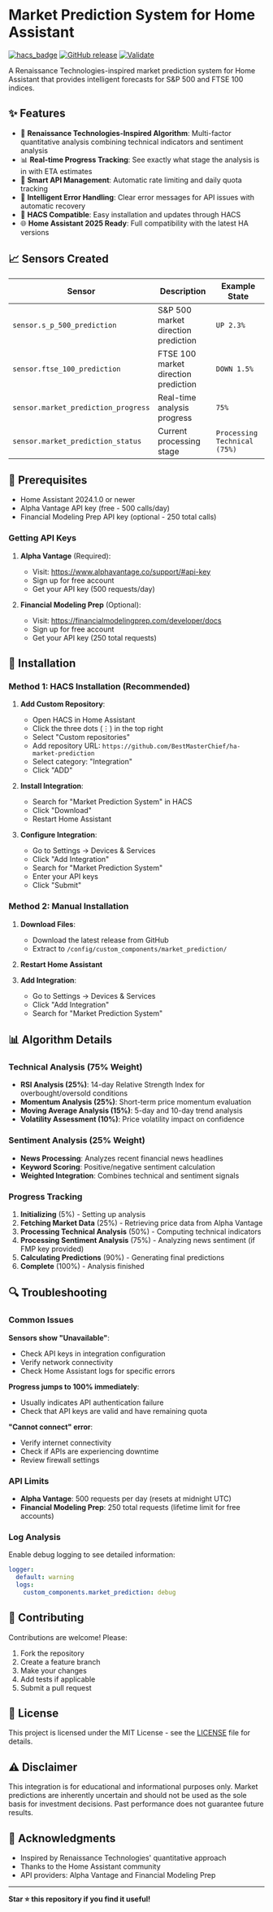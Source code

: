 # Market Prediction System for Home Assistant

[![hacs_badge](https://img.shields.io/badge/HACS-Custom-orange.svg)](https://github.com/hacs/integration)
[![GitHub release](https://img.shields.io/github/release/BestMasterChief/ha-market-prediction.svg)](https://github.com/BestMasterChief/ha-market-prediction/releases)
[![Validate](https://github.com/BestMasterChief/ha-market-prediction/workflows/Validate/badge.svg)](https://github.com/BestMasterChief/ha-market-prediction/actions)

A Renaissance Technologies-inspired market prediction system for Home Assistant that provides intelligent forecasts for S&P 500 and FTSE 100 indices.

## ✨ Features

- 🎯 **Renaissance Technologies-Inspired Algorithm**: Multi-factor quantitative analysis combining technical indicators and sentiment analysis
- 📊 **Real-time Progress Tracking**: See exactly what stage the analysis is in with ETA estimates
- 🔄 **Smart API Management**: Automatic rate limiting and daily quota tracking
- 🚨 **Intelligent Error Handling**: Clear error messages for API issues with automatic recovery
- 📱 **HACS Compatible**: Easy installation and updates through HACS
- 🌐 **Home Assistant 2025 Ready**: Full compatibility with the latest HA versions

## 📈 Sensors Created

| Sensor | Description | Example State |
|--------|-------------|---------------|
| `sensor.s_p_500_prediction` | S&P 500 market direction prediction | `UP 2.3%` |
| `sensor.ftse_100_prediction` | FTSE 100 market direction prediction | `DOWN 1.5%` |
| `sensor.market_prediction_progress` | Real-time analysis progress | `75%` |
| `sensor.market_prediction_status` | Current processing stage | `Processing Technical (75%)` |

## 🔧 Prerequisites

- Home Assistant 2024.1.0 or newer
- Alpha Vantage API key (free - 500 calls/day)
- Financial Modeling Prep API key (optional - 250 total calls)

### Getting API Keys

1. **Alpha Vantage** (Required):
   - Visit: https://www.alphavantage.co/support/#api-key
   - Sign up for free account
   - Get your API key (500 requests/day)

2. **Financial Modeling Prep** (Optional):
   - Visit: https://financialmodelingprep.com/developer/docs
   - Sign up for free account
   - Get your API key (250 total requests)

## 🚀 Installation

### Method 1: HACS Installation (Recommended)

1. **Add Custom Repository**:
   - Open HACS in Home Assistant
   - Click the three dots (⋮) in the top right
   - Select "Custom repositories"
   - Add repository URL: `https://github.com/BestMasterChief/ha-market-prediction`
   - Select category: "Integration"
   - Click "ADD"

2. **Install Integration**:
   - Search for "Market Prediction System" in HACS
   - Click "Download"
   - Restart Home Assistant

3. **Configure Integration**:
   - Go to Settings → Devices & Services
   - Click "Add Integration"
   - Search for "Market Prediction System"
   - Enter your API keys
   - Click "Submit"

### Method 2: Manual Installation

1. **Download Files**:
   - Download the latest release from GitHub
   - Extract to `/config/custom_components/market_prediction/`

2. **Restart Home Assistant**

3. **Add Integration**:
   - Go to Settings → Devices & Services
   - Click "Add Integration"
   - Search for "Market Prediction System"

## 📊 Algorithm Details

### Technical Analysis (75% Weight)
- **RSI Analysis (25%)**: 14-day Relative Strength Index for overbought/oversold conditions
- **Momentum Analysis (25%)**: Short-term price momentum evaluation
- **Moving Average Analysis (15%)**: 5-day and 10-day trend analysis
- **Volatility Assessment (10%)**: Price volatility impact on confidence

### Sentiment Analysis (25% Weight)
- **News Processing**: Analyzes recent financial news headlines
- **Keyword Scoring**: Positive/negative sentiment calculation
- **Weighted Integration**: Combines technical and sentiment signals

### Progress Tracking
1. **Initializing** (5%) - Setting up analysis
2. **Fetching Market Data** (25%) - Retrieving price data from Alpha Vantage
3. **Processing Technical Analysis** (50%) - Computing technical indicators
4. **Processing Sentiment Analysis** (75%) - Analyzing news sentiment (if FMP key provided)
5. **Calculating Predictions** (90%) - Generating final predictions
6. **Complete** (100%) - Analysis finished

## 🔍 Troubleshooting

### Common Issues

**Sensors show "Unavailable"**:
- Check API keys in integration configuration
- Verify network connectivity
- Check Home Assistant logs for specific errors

**Progress jumps to 100% immediately**:
- Usually indicates API authentication failure
- Check that API keys are valid and have remaining quota

**"Cannot connect" error**:
- Verify internet connectivity
- Check if APIs are experiencing downtime
- Review firewall settings

### API Limits

- **Alpha Vantage**: 500 requests per day (resets at midnight UTC)
- **Financial Modeling Prep**: 250 total requests (lifetime limit for free accounts)

### Log Analysis

Enable debug logging to see detailed information:

```yaml
logger:
  default: warning
  logs:
    custom_components.market_prediction: debug
```

## 🤝 Contributing

Contributions are welcome! Please:

1. Fork the repository
2. Create a feature branch
3. Make your changes
4. Add tests if applicable
5. Submit a pull request

## 📄 License

This project is licensed under the MIT License - see the [LICENSE](LICENSE) file for details.

## ⚠️ Disclaimer

This integration is for educational and informational purposes only. Market predictions are inherently uncertain and should not be used as the sole basis for investment decisions. Past performance does not guarantee future results.

## 🙏 Acknowledgments

- Inspired by Renaissance Technologies' quantitative approach
- Thanks to the Home Assistant community
- API providers: Alpha Vantage and Financial Modeling Prep

---

**Star ⭐ this repository if you find it useful!**